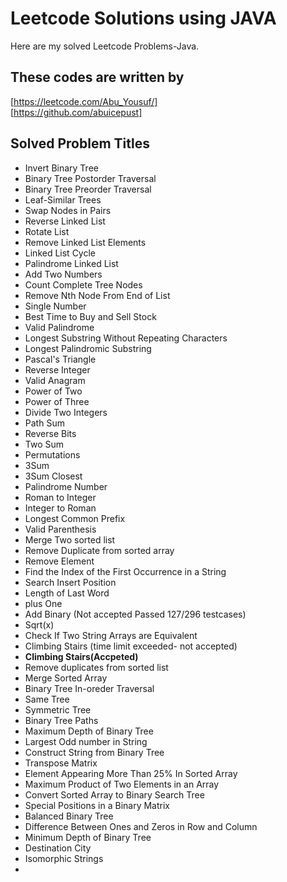 # Leetcode Solutions using JAVA

Here are my solved Leetcode Problems-Java.


## These codes are written by

[https://leetcode.com/Abu_Yousuf/]    
[https://github.com/abuicepust]


## Solved Problem Titles

- Invert Binary Tree
- Binary Tree Postorder Traversal
- Binary Tree Preorder Traversal
- Leaf-Similar Trees
- Swap Nodes in Pairs
- Reverse Linked List
- Rotate List
- Remove Linked List Elements
- Linked List Cycle
- Palindrome Linked List
- Add Two Numbers
- Count Complete Tree Nodes
- Remove Nth Node From End of List
- Single Number
- Best Time to Buy and Sell Stock
- Valid Palindrome
- Longest Substring Without Repeating Characters
- Longest Palindromic Substring
- Pascal's Triangle
- Reverse Integer
- Valid Anagram
- Power of Two
- Power of Three
- Divide Two Integers
- Path Sum
- Reverse Bits
- Two Sum
- Permutations
- 3Sum
- 3Sum Closest
- Palindrome Number
- Roman to Integer
- Integer to Roman
- Longest Common Prefix
- Valid Parenthesis
- Merge Two sorted list
- Remove Duplicate from sorted array
- Remove Element
- Find the Index of the First Occurrence in a String
- Search Insert Position
- Length of Last Word
- plus One
- Add Binary (Not accepted Passed 127/296 testcases)
- Sqrt(x)
- Check If Two String Arrays are Equivalent
- Climbing Stairs (time limit exceeded- not accepted)
- **Climbing Stairs(Accpeted)**
- Remove duplicates from sorted list
- Merge Sorted Array
- Binary Tree In-oreder Traversal
- Same Tree
- Symmetric Tree
- Binary Tree Paths
- Maximum Depth of Binary Tree
- Largest Odd number in String
- Construct String from Binary Tree
- Transpose Matrix
- Element Appearing More Than 25% In Sorted Array
- Maximum Product of Two Elements in an Array
- Convert Sorted Array to Binary Search Tree
- Special Positions in a Binary Matrix
- Balanced Binary Tree
- Difference Between Ones and Zeros in Row and Column
- Minimum Depth of Binary Tree
- Destination City
- Isomorphic Strings
- 
